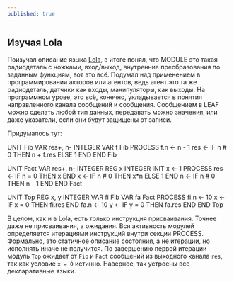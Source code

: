 ```yaml
---
published: true
---
```


## Изучая Lola

Поизучал описание языка [Lola](http://www.inf.ethz.ch/personal/wirth/Lola/index.html), в итоге понял, что MODULE это такая радиодеталь с ножками, вход/выход, внутренние преобразования по заданным функциям, вот это всё.
Подумал над применением в программировании акторов или агентов, ведь агент это та же радиодеталь, датчики как входы, манипуляторы, как выходы. На программном урове, это всё, конечно, укладывается в понятия направленного канала сообщений и сообщения. Сообщением в LEAF можно сделать любой тип данных, передавать можно значения, или даже указатели, если они будут защищены от записи.

Придумалось тут:

  UNIT Fib
      VAR res+, n- INTEGER
      VAR f Fib
  PROCESS
      f.n <- n - 1
      res <- IF n # 0 THEN n + f.res ELSE 1 END
  END Fib
  
  UNIT Fact
      VAR res+, n- INTEGER
      REG x INTEGER
  INIT
      x <- 1
  PROCESS
      res <- IF n = 0 THEN x END
      x <- IF n # 0 THEN x*n ELSE 1 END
      n <- IF n # 0 THEN n - 1 END
  END Fact
  
  UNIT Top
      REG x, y INTEGER
      VAR fi Fib
      VAR fa Fact
  PROCESS
      fi.n <- 10
      x <- IF x = 0 THEN fi.res END
      fa.n <- 10
      y <- IF y = 0 THEN fa.res END
  END Top


В целом, как и в Lola, есть только инструкция присваивания. Точнее даже не присваивания, а ожидания. Вся активность модулей определяется итерациями инструкций внутри секции PROCESS. Формально, это статичное описание состояния, а не итерации, но исполнять иначе не получится. По завершению первой итерации модуль `Top` ожидает от `Fib` и `Fact` сообщений из выходного канала `res`, так как условие `x = 0` истинно.
Наверное, так устроены все декларативные языки.
